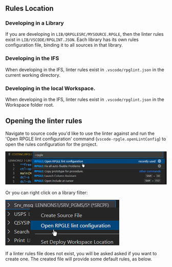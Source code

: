 #

## Rules Location

### Developing in a Library

If you are developing in `LIB/QRPGLESRC/MYSOURCE.RPGLE`, then the linter rules exist in `LIB/VSCODE/RPGLINT.JSON`. Each library has its own rules configuration file, binding it to all sources in that library. 

### Developing in the IFS

When developing in the IFS, linter rules exist in `.vscode/rpglint.json` in the current working directory.

### Developing in the local Workspace.

When developing in the IFS, linter rules exist in `.vscode/rpglint.json` in the Workspace folder root.

## Opening the linter rules

Navigate to source code you'd like to use the linter against and run the 'Open RPGLE lint configuration' command (`vscode-rpgle.openLintConfig`) to open the rules configuration for the project.

![Open Lint Configuration command](./lint-1.png)

Or you can right click on a library filter:

![Open Lint Config with a click](./lint-2.png)

 If a linter rules file  does not exist, you will be asked asked if you want to create one. The created file will provide some default rules, as below.
